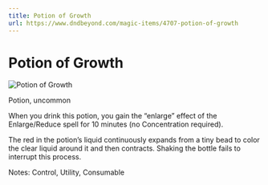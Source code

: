 ```yaml
---
title: Potion of Growth
url: https://www.dndbeyond.com/magic-items/4707-potion-of-growth
---
```


# Potion of Growth

![Potion of Growth](potion-of-growth.png)

Potion, uncommon

When you drink this potion, you gain the “enlarge” effect of the Enlarge/Reduce spell for 10 minutes (no Concentration required).

The red in the potion’s liquid continuously expands from a tiny bead to color the clear liquid around it and then contracts. Shaking the bottle fails to interrupt this process.

Notes: Control, Utility, Consumable